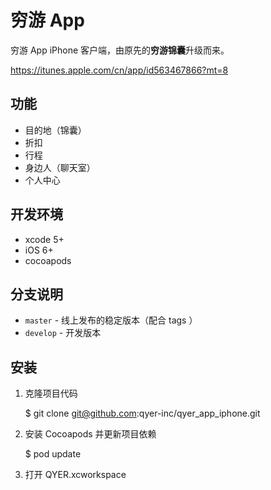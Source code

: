 # 穷游 App

穷游 App iPhone 客户端，由原先的**穷游锦囊**升级而来。

https://itunes.apple.com/cn/app/id563467866?mt=8

## 功能

* 目的地（锦囊）
* 折扣
* 行程
* 身边人（聊天室）
* 个人中心

## 开发环境

* xcode 5+
* iOS 6+
* cocoapods

## 分支说明

* `master` - 线上发布的稳定版本（配合 tags ）
* `develop` - 开发版本

## 安装

1. 克隆项目代码

    $ git clone git@github.com:qyer-inc/qyer_app_iphone.git


2. 安装 Cocoapods 并更新项目依赖
  
    $ pod update

3. 打开 QYER.xcworkspace
